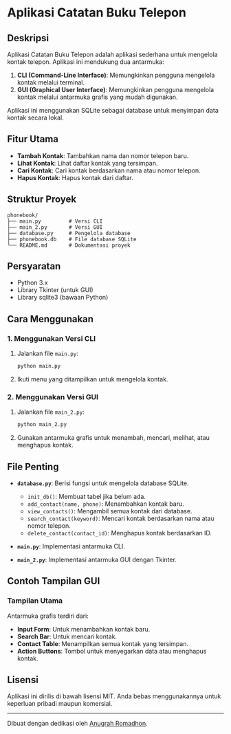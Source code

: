 # Aplikasi Catatan Buku Telepon

## Deskripsi
Aplikasi Catatan Buku Telepon adalah aplikasi sederhana untuk mengelola kontak telepon. Aplikasi ini mendukung dua antarmuka:
1. **CLI (Command-Line Interface)**: Memungkinkan pengguna mengelola kontak melalui terminal.
2. **GUI (Graphical User Interface)**: Memungkinkan pengguna mengelola kontak melalui antarmuka grafis yang mudah digunakan.

Aplikasi ini menggunakan SQLite sebagai database untuk menyimpan data kontak secara lokal.

## Fitur Utama
- **Tambah Kontak**: Tambahkan nama dan nomor telepon baru.
- **Lihat Kontak**: Lihat daftar kontak yang tersimpan.
- **Cari Kontak**: Cari kontak berdasarkan nama atau nomor telepon.
- **Hapus Kontak**: Hapus kontak dari daftar.

## Struktur Proyek
```
phonebook/
├── main.py         # Versi CLI
├── main_2.py       # Versi GUI
├── database.py     # Pengelola database
├── phonebook.db    # File database SQLite
└── README.md       # Dokumentasi proyek
```

## Persyaratan
- Python 3.x
- Library Tkinter (untuk GUI)
- Library sqlite3 (bawaan Python)

## Cara Menggunakan

### 1. Menggunakan Versi CLI
1. Jalankan file `main.py`:
   ```bash
   python main.py
   ```
2. Ikuti menu yang ditampilkan untuk mengelola kontak.

### 2. Menggunakan Versi GUI
1. Jalankan file `main_2.py`:
   ```bash
   python main_2.py
   ```
2. Gunakan antarmuka grafis untuk menambah, mencari, melihat, atau menghapus kontak.

## File Penting
- **`database.py`**: Berisi fungsi untuk mengelola database SQLite.
  - `init_db()`: Membuat tabel jika belum ada.
  - `add_contact(name, phone)`: Menambahkan kontak baru.
  - `view_contacts()`: Mengambil semua kontak dari database.
  - `search_contact(keyword)`: Mencari kontak berdasarkan nama atau nomor telepon.
  - `delete_contact(contact_id)`: Menghapus kontak berdasarkan ID.

- **`main.py`**: Implementasi antarmuka CLI.
- **`main_2.py`**: Implementasi antarmuka GUI dengan Tkinter.

## Contoh Tampilan GUI
### Tampilan Utama
Antarmuka grafis terdiri dari:
- **Input Form**: Untuk menambahkan kontak baru.
- **Search Bar**: Untuk mencari kontak.
- **Contact Table**: Menampilkan semua kontak yang tersimpan.
- **Action Buttons**: Tombol untuk menyegarkan data atau menghapus kontak.

## Lisensi
Aplikasi ini dirilis di bawah lisensi MIT. Anda bebas menggunakannya untuk keperluan pribadi maupun komersial.

---
Dibuat dengan dedikasi oleh [Anugrah Romadhon](https://github.com/anugrahromadhon).

